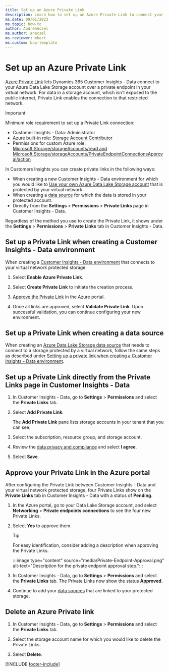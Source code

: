 ```yaml
---
title: Set up an Azure Private Link
description: Learn how to set up an Azure Private Link to connect your Data Lake Storage.
ms.date: 09/01/2023
ms.topic: how-to
author: AndreaAczel
ms.author: anaczel
ms.reviewer: mhart
ms.custom: bap-template
---
```


# Set up an Azure Private Link

[Azure Private Link](/azure/private-link/private-link-overview) lets Dynamics 365 Customer Insights - Data connect to your Azure Data Lake Storage account over a private endpoint in your virtual network. For data in a storage account, which isn't exposed to the public internet, Private Link enables the connection to that restricted network.

> [!IMPORTANT]
> Minimum role requirement to set up a Private Link connection:
>
> - Customer Insights - Data: Administrator
> - Azure built-in role: [Storage Account Contributor](/azure/role-based-access-control/built-in-roles#storage-account-contributor)
> - Permissions for custom Azure role: [Microsoft.Storage/storageAccounts/read and Microsoft.Storage/storageAccounts/PrivateEndpointConnectionsApproval/action](/azure/role-based-access-control/resource-provider-operations#microsoftstorage)

In Customers Insights you can create private links in the following ways:

   - When creating a new Customer Insights - Data environment for which you would like to [Use your own Azure Data Lake Storage account](own-data-lake-storage.md) that is protected by your virtual network.
   - When creating a [data source](connect-common-data-model.md) for which the data is stored in your protected account.
   - Directly from the **Settings** > **Permissions** > **Private Links** page in Customer Insights - Data.

Regardless of the method you use to create the Private Link, it shows under the **Settings** > **Permissions** > **Private Links** tab in Customer Insights - Data.

## Set up a Private Link when creating a Customer Insights - Data environment

When creating a [Customer Insights - Data environment](create-environment.md) that connects to your virtual network protected storage:

1. Select **Enable Azure Private Link**.

1. Select **Create Private Link** to initiate the creation process.

1. [Approve the Private Link](#approve-your-private-link-in-the-azure-portal) in the Azure portal.

1. Once all links are approved, select **Validate Private Link**. Upon successful validation, you can continue configuring your new environment.

## Set up a Private Link when creating a data source

When creating an [Azure Data Lake Storage data source](connect-common-data-model.md) that needs to connect to a storage protected by a virtual network, follow the same steps as described under [Setting up a private link when creating a Customer Insights - Data environment](#set-up-a-private-link-when-creating-a-customer-insights---data-environment).

## Set up a Private Link directly from the Private Links page in Customer Insights - Data

1. In Customer Insights - Data, go to **Settings** > **Permissions** and select the **Private Links** tab.

1. Select **Add Private Link**.

   The **Add Private Link** pane lists storage accounts in your tenant that you can see.

1. Select the subscription, resource group, and storage account.

1. Review the [data privacy and compliance](connections.md#data-privacy-and-compliance) and select **I agree**.

1. Select **Save**.

## Approve your Private Link in the Azure portal

After configuring the Private Link between Customer Insights - Data and your virtual network protected storage, four Private Links show on the **Private Links** tab in Customer Insights - Data with a status of **Pending**.

1. In the Azure portal, go to your Data Lake Storage account, and select **Networking** > **Private endpoints connections** to see the four new Private Links.

1. Select **Yes** to approve them.

   > [!TIP]
   > For easy identification, consider adding a description when approving the Private Links.

    :::image type="content" source="media/Private-Endpoint-Approval.png" alt-text="Description for the private endpoint approval step.":::

1. In Customer Insights - Data, go to **Settings** > **Permissions** and select the **Private Links** tab. The Private Links now show the status **Approved**.

1. Continue to add your [data sources](connect-common-data-model.md) that are linked to your protected storage.

## Delete an Azure Private link

1. In Customer Insights - Data, go to **Settings** > **Permissions** and select the **Private Links** tab.

1. Select the storage account name for which you would like to delete the Private Links.

1. Select **Delete**.

[!INCLUDE [footer-include](includes/footer-banner.md)]
